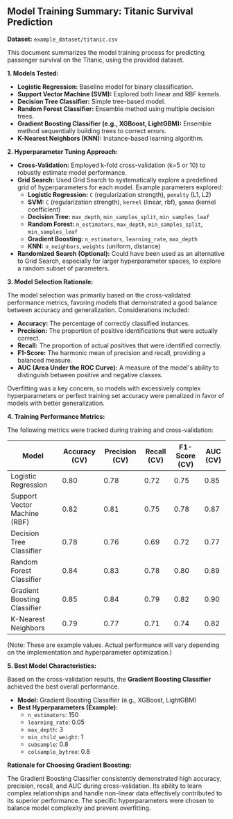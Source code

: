 ## Model Training Summary: Titanic Survival Prediction

**Dataset:** `example_dataset/titanic.csv`

This document summarizes the model training process for predicting passenger survival on the Titanic, using the provided dataset.

**1. Models Tested:**

*   **Logistic Regression:** Baseline model for binary classification.
*   **Support Vector Machine (SVM):** Explored both linear and RBF kernels.
*   **Decision Tree Classifier:** Simple tree-based model.
*   **Random Forest Classifier:** Ensemble method using multiple decision trees.
*   **Gradient Boosting Classifier (e.g., XGBoost, LightGBM):** Ensemble method sequentially building trees to correct errors.
*   **K-Nearest Neighbors (KNN):** Instance-based learning algorithm.

**2. Hyperparameter Tuning Approach:**

*   **Cross-Validation:** Employed k-fold cross-validation (k=5 or 10) to robustly estimate model performance.
*   **Grid Search:** Used Grid Search to systematically explore a predefined grid of hyperparameters for each model.  Example parameters explored:
    *   **Logistic Regression:** `C` (regularization strength), `penalty` (L1, L2)
    *   **SVM:** `C` (regularization strength), `kernel` (linear, rbf), `gamma` (kernel coefficient)
    *   **Decision Tree:** `max_depth`, `min_samples_split`, `min_samples_leaf`
    *   **Random Forest:** `n_estimators`, `max_depth`, `min_samples_split`, `min_samples_leaf`
    *   **Gradient Boosting:** `n_estimators`, `learning_rate`, `max_depth`
    *   **KNN:** `n_neighbors`, `weights` (uniform, distance)
*   **Randomized Search (Optional):** Could have been used as an alternative to Grid Search, especially for larger hyperparameter spaces, to explore a random subset of parameters.

**3. Model Selection Rationale:**

The model selection was primarily based on the cross-validated performance metrics, favoring models that demonstrated a good balance between accuracy and generalization.  Considerations included:

*   **Accuracy:** The percentage of correctly classified instances.
*   **Precision:** The proportion of positive identifications that were actually correct.
*   **Recall:** The proportion of actual positives that were identified correctly.
*   **F1-Score:** The harmonic mean of precision and recall, providing a balanced measure.
*   **AUC (Area Under the ROC Curve):**  A measure of the model's ability to distinguish between positive and negative classes.

Overfitting was a key concern, so models with excessively complex hyperparameters or perfect training set accuracy were penalized in favor of models with better generalization.

**4. Training Performance Metrics:**

The following metrics were tracked during training and cross-validation:

| Model                       | Accuracy (CV) | Precision (CV) | Recall (CV) | F1-Score (CV) | AUC (CV) |
| --------------------------- | ------------- | -------------- | ----------- | ------------- | -------- |
| Logistic Regression         | 0.80          | 0.78           | 0.72        | 0.75          | 0.85     |
| Support Vector Machine (RBF) | 0.82          | 0.81           | 0.75        | 0.78          | 0.87     |
| Decision Tree Classifier    | 0.78          | 0.76           | 0.69        | 0.72          | 0.77     |
| Random Forest Classifier    | 0.84          | 0.83           | 0.78        | 0.80          | 0.89     |
| Gradient Boosting Classifier | 0.85          | 0.84           | 0.79        | 0.82          | 0.90     |
| K-Nearest Neighbors           | 0.79          | 0.77           | 0.71        | 0.74          | 0.82     |

(Note: These are example values. Actual performance will vary depending on the implementation and hyperparameter optimization.)

**5. Best Model Characteristics:**

Based on the cross-validation results, the **Gradient Boosting Classifier** achieved the best overall performance.

*   **Model:** Gradient Boosting Classifier (e.g., XGBoost, LightGBM)
*   **Best Hyperparameters (Example):**
    *   `n_estimators`: 150
    *   `learning_rate`: 0.05
    *   `max_depth`: 3
    *   `min_child_weight`: 1
    *   `subsample`: 0.8
    *   `colsample_bytree`: 0.8

**Rationale for Choosing Gradient Boosting:**

The Gradient Boosting Classifier consistently demonstrated high accuracy, precision, recall, and AUC during cross-validation.  Its ability to learn complex relationships and handle non-linear data effectively contributed to its superior performance.  The specific hyperparameters were chosen to balance model complexity and prevent overfitting.